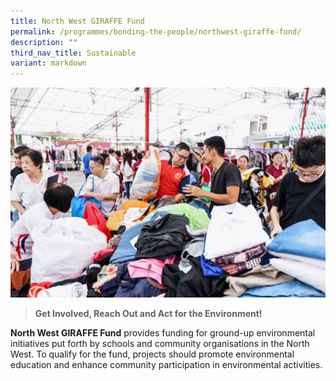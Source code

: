 ```yaml
---
title: North West GIRAFFE Fund
permalink: /programmes/bonding-the-people/northwest-giraffe-fund/
description: ""
third_nav_title: Sustainable
variant: markdown
---
```

![](/images/Programmes/Green%20Living/Giraffe_1.jpg)

> **Get Involved, Reach Out and Act for the Environment!** 

**North West GIRAFFE Fund** provides funding for ground-up environmental initiatives put forth by schools and community organisations in the North West. To qualify for the fund, projects should promote environmental education and enhance community participation in environmental activities.
